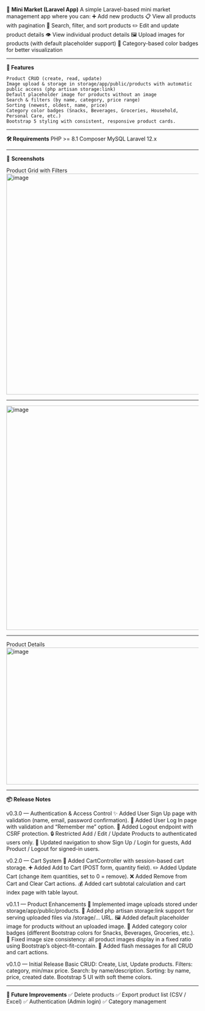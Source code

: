 🛒 **Mini Market (Laravel App)**
A simple Laravel-based mini market management app where you can:
   ➕ Add new products
   📋 View all products with pagination
   🔎 Search, filter, and sort products
   ✏️ Edit and update product details
   👁 View individual product details
   🖼 Upload images for products (with default placeholder support)
   🎨 Category-based color badges for better visualization
<hr>

**🚀 Features**

    Product CRUD (create, read, update)
    Image upload & storage in storage/app/public/products with automatic public access (php artisan storage:link)
    Default placeholder image for products without an image
    Search & filters (by name, category, price range)
    Sorting (newest, oldest, name, price)
    Category color badges (Snacks, Beverages, Groceries, Household, Personal Care, etc.)
    Bootstrap 5 styling with consistent, responsive product cards.
<hr>

**🛠 Requirements**
    PHP >= 8.1
    Composer
    MySQL
    Laravel 12.x
<hr>

🎨 **Screenshots**

Product Grid with Filters
<img width="683" height="579" alt="image" src="https://github.com/user-attachments/assets/9f1a5569-cbfb-47e9-a3c2-0444b0277a34" />
<hr>
<img width="671" height="588" alt="image" src="https://github.com/user-attachments/assets/c6a58f5f-9719-4617-9a57-c2ff4df9bf48" />
<hr>
Product Details
<img width="1074" height="359" alt="image" src="https://github.com/user-attachments/assets/f3170f0e-fa77-4b5d-aaa0-5fc87a8b659d" />

<hr>

**📦 Release Notes**

v0.3.0 — Authentication & Access Control
    ✨ Added User Sign Up page with validation (name, email, password confirmation).
    🔑 Added User Log In page with validation and “Remember me” option.
    🚪 Added Logout endpoint with CSRF protection.
    🔒 Restricted Add / Edit / Update Products to authenticated users only.
    👤 Updated navigation to show Sign Up / Login for guests, Add Product / Logout for signed-in users.

v0.2.0 — Cart System
    🛒 Added CartController with session-based cart storage.
    ➕ Added Add to Cart (POST form, quantity field).
    ✏️ Added Update Cart (change item quantities, set to 0 = remove).
    ❌ Added Remove from Cart and Clear Cart actions.
    💰 Added cart subtotal calculation and cart index page with table layout.

v0.1.1 — Product Enhancements
    📸 Implemented image uploads stored under storage/app/public/products.
    🔗 Added php artisan storage:link support for serving uploaded files via /storage/... URL.
    🖼️ Added default placeholder image for products without an uploaded image.
    🎨 Added category color badges (different Bootstrap colors for Snacks, Beverages, Groceries, etc.).
    🧹 Fixed image size consistency: all product images display in a fixed ratio using Bootstrap’s object-fit-contain.
    🔄 Added flash messages for all CRUD and cart actions.

v0.1.0 — Initial Release
    Basic CRUD: Create, List, Update products.
    Filters: category, min/max price.
    Search: by name/description.
    Sorting: by name, price, created date.
    Bootstrap 5 UI with soft theme colors.
<hr>

**📝 Future Improvements**
    ✅ Delete products
    ✅ Export product list (CSV / Excel)
    ✅ Authentication (Admin login)
    ✅ Category management

